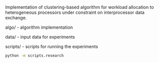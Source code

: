 Implementation of clustering-based algorithm for workload allocation to heterogeneous processors under constraint on interprocessor data exchange.

algo/ - algorithm implementation

data/ - input data for experiments

scripts/ - scripts for running the experiments

```bash
python -m scripts.research
```